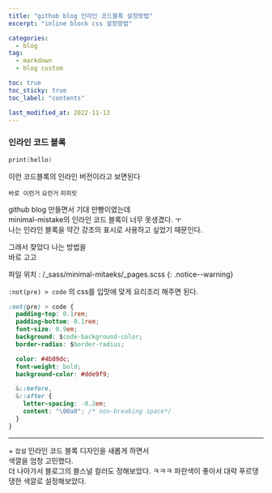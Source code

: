 ```yaml
---
title: "github blog 인라인 코드블록 설정방법"
excerpt: "inline block css 설정방법"

categories:
  - blog
tag:
  - markdown
  - blog custom

toc: true
toc_sticky: true
toc_label: "contents"

last_modified_at: 2022-11-13
---
```


### 인라인 코드 블록

```c
print(hello)
```

이런 코드블록의 인라인 버전이라고 보면된다

`바로 이런거` `요런거` `히히릿`

github blog 만들면서 기대 만빵이였는데  
minimal-mistake의 인라인 코드 블록이 너무 못생겼다. ㅜ  
나는 인라인 블록을 약간 강조의 표시로 사용하고 싶었기 때문인다.

그래서 찾았다 나는 방법을  
바로 고고

파일 위치 : /\_sass/minimal-mitaeks/\_pages.scss
{: .notice--warning}

`:not(pre) > code` 의 css를 입맛에 맞게 요리조리 해주면 된다.

```css
:not(pre) > code {
  padding-top: 0.1rem;
  padding-bottom: 0.1rem;
  font-size: 0.9em;
  background: $code-background-color;
  border-radius: $border-radius;

  color: #4b89dc;
  font-weight: bold;
  background-color: #dde9f9;

  &::before,
  &::after {
    letter-spacing: -0.2em;
    content: "\00a0"; /* non-breaking space*/
  }
}
```

---

\+ `잡설`
인라인 코드 블록 디자인을 새롭게 하면서  
색깔을 엄청 고민했다.  
더 나아가서 블로그의 블스널 컬러도 정해보았다. ㅋㅋㅋ
파란색이 좋아서 대략 푸르댕댕한 색깔로 설정해보았다.
